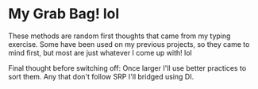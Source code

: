 # My Grab Bag!  lol

These methods are random first thoughts that came from my typing exercise. 
Some have been used on my previous projects, so they came to mind first, but most are just whatever I come up with! lol
 
Final thought before switching off:
Once larger I'll use better practices to sort them.
Any that don't follow SRP I'll bridged using DI.
